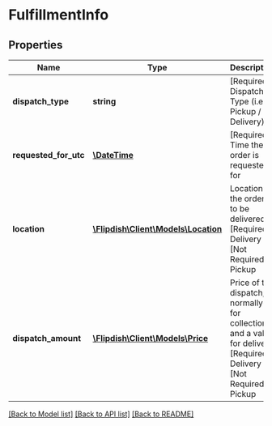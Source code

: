 # FulfillmentInfo

## Properties
Name | Type | Description | Notes
------------ | ------------- | ------------- | -------------
**dispatch_type** | **string** | [Required] Dispatch Type (i.e Pickup / Delivery) | [optional] 
**requested_for_utc** | [**\DateTime**](\DateTime.md) | [Required] Time the order is requested for | [optional] 
**location** | [**\Flipdish\\Client\Models\Location**](Location.md) | Location the order is to be delivered to  [Required] Delivery  [Not Required] Pickup | [optional] 
**dispatch_amount** | [**\Flipdish\\Client\Models\Price**](Price.md) | Price of the dispatch, normally 0 for collection and a value for delivery  [Required] Delivery  [Not Required] Pickup | [optional] 

[[Back to Model list]](../README.md#documentation-for-models) [[Back to API list]](../README.md#documentation-for-api-endpoints) [[Back to README]](../README.md)


